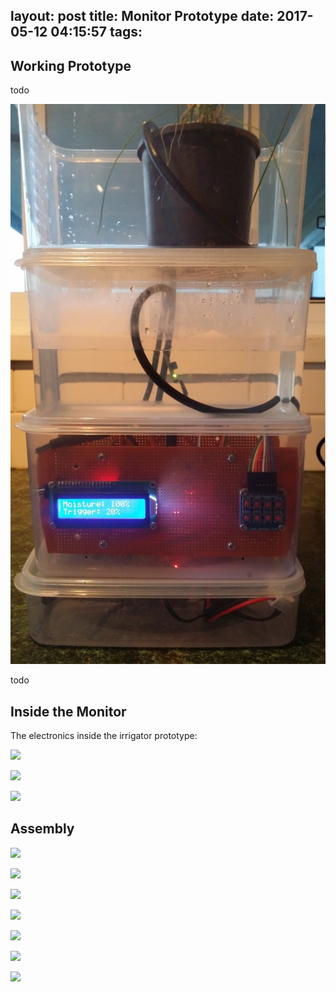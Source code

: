 layout: post
title: Monitor Prototype
date: 2017-05-12 04:15:57
tags:
---
## Working Prototype

todo

![Irrigator Prototype Assembled](images/irrigator1-1024x1024.jpg)

todo

## Inside the Monitor

The electronics inside the irrigator prototype:

![](images/DSC04898.jpg)

![](images/DSC04911.jpg)

![](images/DSC04916.jpg)

## Assembly


![](images/141437.jpg)

![](images/141459.jpg)

![](images/141511.jpg)

![](images/141712.jpg)

![](images/142104.jpg)

![](images/142120.jpg)

![](images/142201.jpg)
